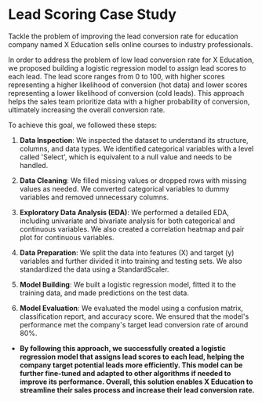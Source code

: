 # Lead Scoring Case Study

Tackle the problem of improving the lead conversion rate for education company named X Education sells online courses to industry professionals.

In order to address the problem of low lead conversion rate for X Education, we proposed building a logistic regression model to assign lead scores to each lead. The lead score ranges from 0 to 100, with higher scores representing a higher likelihood of conversion (hot data) and lower scores representing a lower likelihood of conversion (cold leads). This approach helps the sales team prioritize data with a higher probability of conversion, ultimately increasing the overall conversion rate.

To achieve this goal, we followed these steps:
1.	**Data Inspection**: We inspected the dataset to understand its structure, columns, and data types. We identified categorical variables with a level called 'Select', which is equivalent to a null value and needs to be handled.

2.	**Data Cleaning**: We filled missing values or dropped rows with missing values as needed. We converted categorical variables to dummy variables and removed unnecessary columns.

3.	**Exploratory Data Analysis (EDA)**: We performed a detailed EDA, including univariate and bivariate analysis for both categorical and continuous variables. We also created a correlation heatmap and pair plot for continuous variables.

4.	**Data Preparation**: We split the data into features (X) and target (y) variables and further divided it into training and testing sets. We also standardized the data using a StandardScaler.

5.	**Model Building**: We built a logistic regression model, fitted it to the training data, and made predictions on the test data.

6.	**Model Evaluation**: We evaluated the model using a confusion matrix, classification report, and accuracy score. We ensured that the model's performance met the company's target lead conversion rate of around 80%.

* **By following this approach, we successfully created a logistic regression model that assigns lead scores to each lead, helping the company target potential leads more efficiently. This model can be further fine-tuned and adapted to other algorithms if needed to improve its performance. Overall, this solution enables X Education to streamline their sales process and increase their lead conversion rate.**


